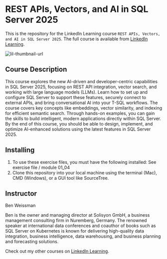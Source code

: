 # REST APIs, Vectors, and AI in SQL Server 2025
This is the repository for the LinkedIn Learning course `REST APIs, Vectors, and AI in SQL Server 2025`. The full course is available from [LinkedIn Learning][lil-course-url].

![lil-thumbnail-url]

## Course Description

This course explores the new AI-driven and developer-centric capabilities in SQL Server 2025, focusing on REST API integration, vector search, and working with large language models (LLMs). Learn how to set up and configure SQL Server to support these features, securely connect to external APIs, and bring conversational AI into your T-SQL workflows. The course covers key concepts like embeddings, vector similarity, and indexing for efficient semantic search. Through hands-on examples, you can gain the skills to build intelligent, modern applications directly within SQL Server. By the end of this course, you should be able to design, implement, and optimize AI-enhanced solutions using the latest features in SQL Server 2025.


## Installing
1. To use these exercise files, you must have the following installed:
	See exercise file / module 01_04
2. Clone this repository into your local machine using the terminal (Mac), CMD (Windows), or a GUI tool like SourceTree.
 

## Instructor

Ben Weissman

Ben is the owner and managing director at Solisyon GmbH, a business management consulting firm in Nuremberg, Germany. The renowned speaker at international data conferences and coauthor of books such as SQL Server on Kubernetes is known for delivering high-quality data integration, business intelligence, data warehousing, and business planning and forecasting solutions.
                            

Check out my other courses on [LinkedIn Learning](https://www.linkedin.com/learning/instructors/ben-weissman).


[0]: # (Replace these placeholder URLs with actual course URLs)

[lil-course-url]: https://www.linkedin.com/learning/rest-apis-vectors-and-ai-in-sql-server-2025
[lil-thumbnail-url]: https://media.licdn.com/dms/image/v2/D4E0DAQHWVAifULfgkA/learning-public-crop_675_1200/B4EZoN.EGeKYAc-/0/1761170965180?e=2147483647&v=beta&t=wPVb06fEjOPmAKIzd7a-VNqeyWXxoGRkJ4uAKd35_8c

